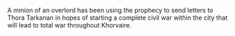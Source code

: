 A minion of an overlord has been using the prophecy to send letters to Thora Tarkanan in hopes of starting a complete civil war within the city that will lead to total war throughout Khorvaire.